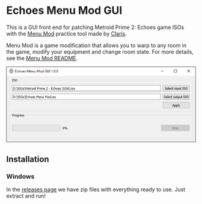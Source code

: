 # Echoes Menu Mod GUI
This is a GUI front end for patching Metroid Prime 2: Echoes game ISOs with the
[Menu Mod](https://www.dropbox.com/s/yhqqafaxfo3l4vn/Echoes%20Menu.7z) practice tool made
by [Claris](https://www.twitch.tv/claris).

Menu Mod is a game modification that allows you to warp to any room in the game, modify your equipment and change
room state. For more details, see the
[Menu Mod README](https://www.dropbox.com/s/yhqqafaxfo3l4vn/Echoes%20Menu.7z?file_subpath=%2FEchoes+Menu%2Freadme.txt).  

![Main GUI](echoes-menu-mod-gui-readme/menu-1.png)

## Installation

### Windows

In the [releases page](https://github.com/henriquegemignani/echoes-menu-mod-gui/releases) we have zip files
with everything ready to use. Just extract and run!
